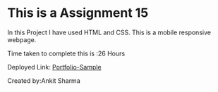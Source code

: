# This is a Assignment 15

In this Project I have used HTML and CSS. This is a mobile responsive webpage.

Time taken to complete this is :26 Hours


Deployed Link: [Portfolio-Sample](https://assignment15-ineuron.netlify.app)

Created by:Ankit Sharma